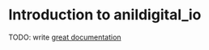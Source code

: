 # Introduction to anildigital_io

TODO: write [great documentation](http://jacobian.org/writing/what-to-write/)
